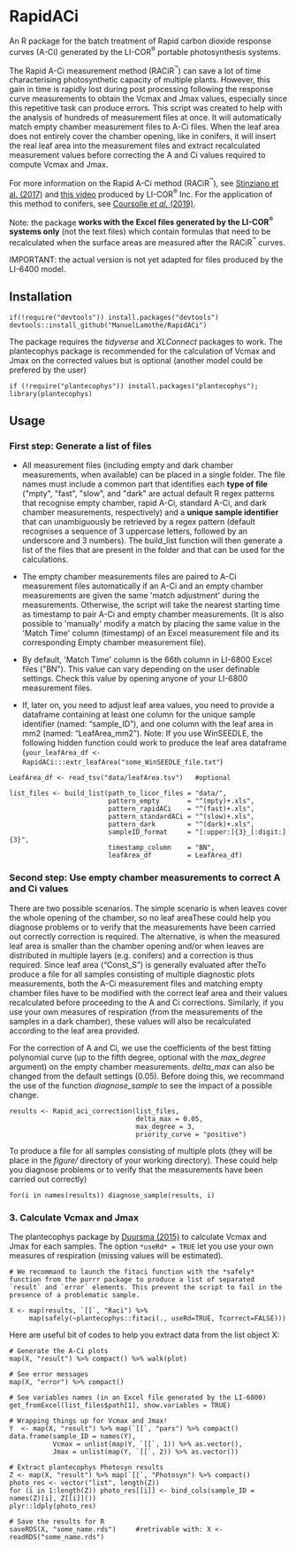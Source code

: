 # RapidACi

An R package for the batch treatment of Rapid carbon dioxide response curves (A-Ci) generated by the LI-COR<sup>&reg;</sup> portable photosynthesis systems.    

The Rapid A-Ci measurement method (RACiR<sup>&trade;</sup>) can save a lot of time characterising photosynthetic capacity of multiple plants. However, this gain in time is rapidly lost during post processing following the response curve measurements to obtain the Vcmax and Jmax values, especially since this repetitive task can produce errors. This script was created to help with the analysis of hundreds of measurement files at once. It will automatically match empty chamber measurement files to A-Ci files. When the leaf area does not entirely cover the chamber opening, like in conifers, it will insert the real leaf area into the measurement files and extract recalculated measurement values before correcting the A and Ci values required to compute Vcmax and Jmax. 

For more information on the Rapid A-Ci method (RACiR<sup>&trade;</sup>), see [Stinziano et al. (2017)](https://onlinelibrary.wiley.com/doi/full/10.1111/pce.12911) and [this video](https://www.licor.com/env/support/LI-6800/videos/fast-a-ci-curves.html) produced by LI-COR<sup>&reg;</sup> Inc. For the application of this method to conifers, see [Coursolle _et al._ (2019)](https://www.frontiersin.org/articles/10.3389/fpls.2019.01276/abstract).  

Note: the package __works with the Excel files generated by the LI-COR<sup>&reg;</sup> systems only__ (not the text files) which contain formulas that need to be recalculated when the surface areas are measured after the RACiR<sup>&trade;</sup> curves.    

IMPORTANT: the actual version is not yet adapted for files produced by the LI-6400 model.     

## Installation     

```{r}
if(!require("devtools")) install.packages("devtools")    
devtools::install_github("ManuelLamothe/RapidACi")     
```
The package requires the _tidyverse_ and _XLConnect_ packages to work. The plantecophys package is recommended for the calculation of Vcmax and Jmax on the corrected values but is optional (another model could be prefered by the user)

```{r}
if (!require("plantecophys")) install.packages("plantecophys"); library(plantecophys)
```

## Usage       

### First step: Generate a list of files

- All measurement files (including empty and dark chamber measurements, when available) can be placed in a single folder. The file names must include a common part that identifies each **type of file** ("mpty", "fast", "slow", and "dark" are actual default R regex patterns that recognise empty chamber, rapid A-Ci, standard A-Ci, and dark chamber measurements, respectively) and a **unique sample identifier** that can unambiguously be retrieved by a regex pattern (default recognises a sequence of 3 uppercase letters, followed by an underscore and 3 numbers). The build_list function will then generate a list of the files that are present in the folder and that can be used for the calculations.  
    
- The empty chamber measurements files are paired to A-Ci measurement files automatically if an A-Ci and an empty chamber measurements are given the same 'match adjustment' during the measurements. Otherwise, the script will take the nearest starting time as timestamp to pair A-Ci and empty chamber measurements. (It is also possible to 'manually' modify a match by placing the same value in the 'Match Time' column (timestamp) of an Excel measurement file and its corresponding Empty chamber measurement file).

- By default, 'Match Time' column is the 66th column in LI-6800 Excel files ("BN"). This value can vary depending on the user definable settings. Check this value by opening anyone of your LI-6800 measurement files.

- If, later on, you need to adjust leaf area values, you need to provide a dataframe containing at least one column for the unique sample identifier (named: “sample_ID”), and one column with the leaf area in mm2 (named: “LeafArea_mm2”). Note: If you use WinSEEDLE, the following hidden function could work to produce the leaf area dataframe (`your_leafArea_df <- RapidACi:::extr_leafArea("some_WinSEEDLE_file.txt"`)


```{r}
LeafArea_df <- read_tsv("data/leafArea.tsv")   #optional

list_files <- build_list(path_to_licor_files = "data/",
                         pattern_empty       = "^(mpty)+.xls",      
                         pattern_rapidACi    = "^(fast)+.xls",      
                         pattern_standardACi = "^(slow)+.xls",      
                         pattern_dark        = "^(dark)+.xls",
                         sampleID_format     = "[:upper:]{3}_[:digit:]{3}",
                         timestamp_column    = "BN",
                         leafArea_df         = LeafArea_df)    
```

### Second step: Use empty chamber measurements to correct A and Ci values

There are two possible scenarios. The simple scenario is when leaves cover the whole opening of the chamber, so no leaf areaThese could help you diagnose problems or to verify that the measurements have been carried out correctly correction is required. The alternative, is when the measured leaf area is smaller than the chamber opening and/or when leaves are distributed in multiple layers (e.g. conifers) and a correction is thus required. Since leaf area (“Const_S”) is generally evaluated after theTo produce a file for all samples consisting of multiple diagnostic plots measurements, both the A-Ci measurement files and matching empty chamber files have to be modified with the correct leaf area and their values recalculated before proceeding to the A and Ci corrections. Similarly, if you use your own measures of respiration (from the measurements of the samples in a dark chamber), these values will also be recalculated according to the leaf area provided.    

For the correction of A and Ci, we use the coefficients of the best fitting polynomial curve (up to the fifth degree, optional with the *max_degree* argument) on the empty chamber measurements. *delta_max* can also be changed from the default settings (0.05). Before doing this, we recommand the use of the function *diagnose_sample* to see the impact of a possible change.    

```{r}
results <- Rapid_aci_correction(list_files, 
                                delta_max = 0.05, 
                                max_degree = 3,
                                priority_curve = "positive")

```
To produce a file for all samples consisting of multiple plots (they will be place in the _figure/_ directory of your working directory). These could help you diagnose problems or to verify that the measurements have been carried out correctly)
  
```{r}
for(i in names(results)) diagnose_sample(results, i)
```

### 3. Calculate Vcmax and Jmax 

The plantecophys package by [Duursma (2015)](https://journals.plos.org/plosone/article?id=10.1371/journal.pone.0143346) to calculate Vcmax and Jmax for each samples. The option `*useRd* = TRUE` let you use your own measures of respiration (missing values will be estimated).

```{r}
# We recommand to launch the fitaci function with the *safely* function from the purrr package to produce a list of separated `result` and `error` elements. This prevent the script to fail in the presence of a problematic sample.

X <- map(results, `[[`, "Raci") %>%
     map(safely(~plantecophys::fitaci(., useRd=TRUE, Tcorrect=FALSE)))
```

Here are useful bit of codes to help you extract data from the list object X:

```{r}     
# Generate the A-Ci plots
map(X, "result") %>% compact() %>% walk(plot)     

# See error messages
map(X, "error") %>% compact() 

# See variables names (in an Excel file generated by the LI-6800)
get_fromExcel(list_files$path[1], show.variables = TRUE)

# Wrapping things up for Vcmax and Jmax!
Y  <- map(X, "result") %>% map(`[[`, "pars") %>% compact()
data.frame(sample_ID = names(Y),
           Vcmax = unlist(map(Y, `[[`, 1)) %>% as.vector(),
           Jmax = unlist(map(Y, `[[`, 2)) %>% as.vector())
                 
# Extract plantecophys Photosyn results
Z <- map(X, "result") %>% map(`[[`, "Photosyn") %>% compact()
photo_res <- vector("list", length(Z))
for (i in 1:length(Z)) photo_res[[i]] <- bind_cols(sample_ID = names(Z)[i], Z[[i]]()) 
plyr::ldply(photo_res)

# Save the results for R
saveRDS(X, "some_name.rds")     #retrivable with: X <- readRDS("some_name.rds")

```

